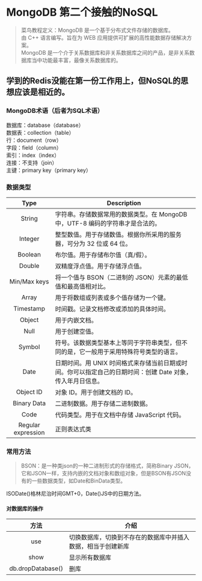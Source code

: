 # MongoDB 第二个接触的NoSQL
> 菜鸟教程定义：MongoDB 是一个基于分布式文件存储的数据库。  
由 C++ 语言编写。旨在为 WEB 应用提供可扩展的高性能数据存储解决方案。  
MongoDB 是一个介于关系数据库和非关系数据库之间的产品，是非关系数据库当中功能最丰富，最像关系数据库的。
## 学到的Redis没能在第一份工作用上，但NoSQL的思想应该是相近的。
### MongoDB术语（后者为SQL术语）
数据库：database（database）  
数据表：collection（table）  
行：document（row）  
字段：field（column）  
索引：index（index）  
连接：不支持（join）  
主键：primary key（primary key）  
### 数据类型
Type | Description
:-:|-
String	|字符串。存储数据常用的数据类型。在 MongoDB 中，UTF-8 编码的字符串才是合法的。
Integer	|整型数值。用于存储数值。根据你所采用的服务器，可分为 32 位或 64 位。
Boolean	|布尔值。用于存储布尔值（真/假）。
Double	|双精度浮点值。用于存储浮点值。
Min/Max keys	|将一个值与 BSON（二进制的 JSON）元素的最低值和最高值相对比。
Array	|用于将数组或列表或多个值存储为一个键。
Timestamp	|时间戳。记录文档修改或添加的具体时间。
Object	|用于内嵌文档。
Null	|用于创建空值。
Symbol	|符号。该数据类型基本上等同于字符串类型，但不同的是，它一般用于采用特殊符号类型的语言。
Date	|日期时间。用 UNIX 时间格式来存储当前日期或时间。你可以指定自己的日期时间：创建 Date 对象，传入年月日信息。
Object ID	|对象 ID。用于创建文档的 ID。
Binary Data	|二进制数据。用于存储二进制数据。
Code	|代码类型。用于在文档中存储 JavaScript 代码。
Regular expression	|正则表达式类
### 常用方法
> BSON：是一种类json的一种二进制形式的存储格式，简称Binary JSON，它和JSON一样，支持内嵌的文档对象和数组对象，但是BSON有JSON没有的一些数据类型，如Date和BinData类型。  

ISODate()格林尼治时间GMT+0，Date()JS中的日期方法。  
#### 对数据库的操作
方法|介绍
:-:|-
use | 切换数据库，切换到不存在的数据库中并插入数据，相当于创建新库
show | 显示所有数据库
db.dropDatabase() | 删库

